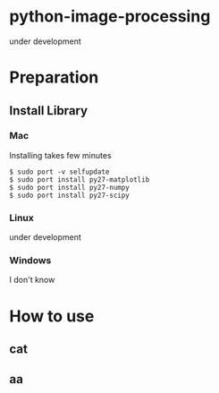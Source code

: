 # python-image-processing

under development

# Preparation

## Install Library

### Mac
Installing takes few minutes

~~~~
$ sudo port -v selfupdate
$ sudo port install py27-matplotlib
$ sudo port install py27-numpy
$ sudo port install py27-scipy
~~~~

### Linux

under development

### Windows

I don't know

# How to use

## cat

## aa
